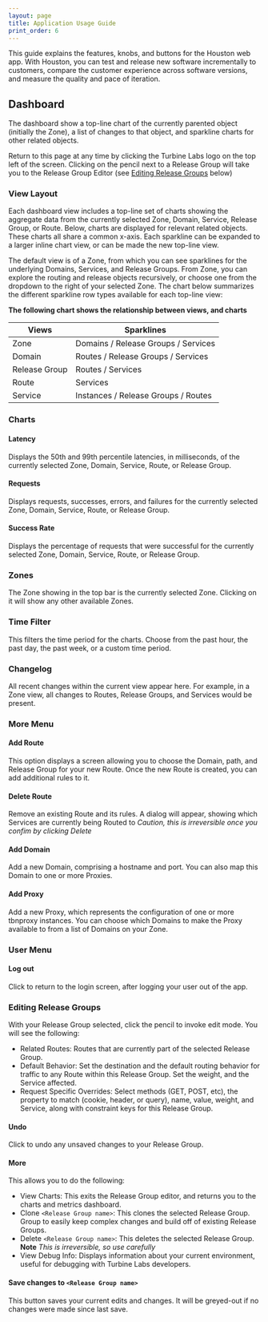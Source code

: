 ```yaml
---
layout: page
title: Application Usage Guide
print_order: 6
---
```


[//]: # ( Copyright 2018 Turbine Labs, Inc.                                   )
[//]: # ( you may not use this file except in compliance with the License.    )
[//]: # ( You may obtain a copy of the License at                             )
[//]: # (                                                                     )
[//]: # (     http://www.apache.org/licenses/LICENSE-2.0                      )
[//]: # (                                                                     )
[//]: # ( Unless required by applicable law or agreed to in writing, software )
[//]: # ( distributed under the License is distributed on an "AS IS" BASIS,   )
[//]: # ( WITHOUT WARRANTIES OR CONDITIONS OF ANY KIND, either express or     )
[//]: # ( implied. See the License for the specific language governing        )
[//]: # ( permissions and limitations under the License.                      )

[//]: # ( Turbine Labs App Guide                                              )

This guide explains the features, knobs, and buttons for the Houston web app.
With Houston, you can test and release new software incrementally to customers,
compare the customer experience across software versions, and measure the
quality and pace of iteration.

## Dashboard

The dashboard show a top-line chart of the currently parented object (initially
the Zone), a list of changes to that object, and sparkline charts for other
related objects.

Return to this page at any time by clicking the Turbine Labs logo on the top
left of the screen. Clicking on the pencil next to a Release Group will take
you to the Release Group Editor (see [Editing Release Groups](#releasegroups)
below)

### View Layout

Each dashboard view includes a top-line set of charts showing the aggregate
data from the currently selected Zone, Domain, Service, Release Group, or
Route. Below, charts are displayed for relevant related objects. These charts
all share a common x-axis. Each sparkline can be expanded to a larger inline
chart view, or can be made the new top-line view.

The default view is of a Zone, from which you can see sparklines for the
underlying Domains, Services, and Release Groups. From Zone, you can explore
the routing and release objects recursively, or choose one from the dropdown to
the right of your selected Zone. The chart below summarizes the different
sparkline row types available for each top-line view:

**The following chart shows the relationship between views, and charts**

Views         | Sparklines
--------------|------------------------------------
Zone          | Domains / Release Groups / Services
Domain        | Routes / Release Groups / Services
Release Group | Routes / Services
Route         | Services
Service       | Instances / Release Groups / Routes

### Charts

#### Latency

Displays the 50th and 99th percentile latencies, in milliseconds, of the
currently selected Zone, Domain, Service, Route, or Release Group.

#### Requests

Displays requests, successes, errors, and failures for the currently selected
Zone, Domain, Service, Route, or Release Group.

#### Success Rate

Displays the percentage of requests that were successful for the currently
selected Zone, Domain, Service, Route, or Release Group.

### Zones

The Zone showing in the top bar is the currently selected Zone. Clicking on it
will show any other available Zones.

### Time Filter

This filters the time period for the charts. Choose from the past hour, the
past day, the past week, or a custom time period.

### Changelog

All recent changes within the current view appear here. For example, in a Zone
view, all changes to Routes, Release Groups, and Services would be present.

### More Menu

#### Add Route

This option displays a screen allowing you to choose the Domain, path, and
Release Group for your new Route. Once the new Route is created, you can add
additional rules to it.

#### Delete Route

Remove an existing Route and its rules. A dialog will appear, showing which
Services are currently being Routed to _Caution, this is irreversible once you
confim by clicking Delete_

#### Add Domain

Add a new Domain, comprising a hostname and port. You can also map this Domain
to one or more Proxies.

#### Add Proxy

Add a new Proxy, which represents the configuration of one or more tbnproxy
instances. You can choose which Domains to make the Proxy available to from a
list of Domains on your Zone.

### User Menu

#### Log out

Click to return to the login screen, after logging your user out of the app.

### Editing Release Groups <a name="releasegroups"></a>

With your Release Group selected, click the pencil to invoke edit mode. You
will see the following:

  - Related Routes: Routes that are currently part of the selected Release
  Group.
  - Default Behavior: Set the destination and the default routing behavior for
  traffic to any Route within this Release Group. Set the weight, and the
  Service affected.
  - Request Specific Overrides: Select methods (GET, POST, etc), the property
  to match (cookie, header, or query), name, value, weight, and Service, along
  with constraint keys for this Release Group.

#### Undo

Click to undo any unsaved changes to your Release Group.

#### More

This allows you to do the following:

  - View Charts: This exits the Release Group editor, and returns you to the
  charts and metrics dashboard.
  - Clone `<Release Group name>`: This clones the selected Release Group.
  Group to easily keep complex changes and build off of existing Release Groups.
  - Delete `<Release Group name>`: This deletes the selected Release Group.
  **Note** *This is irreversible, so use carefully*
  - View Debug Info: Displays information about your current environment,
  useful for debugging with Turbine Labs developers.

#### Save changes to `<Release Group name>`

This button saves your current edits and changes. It will be greyed-out if no
changes were made since last save.
